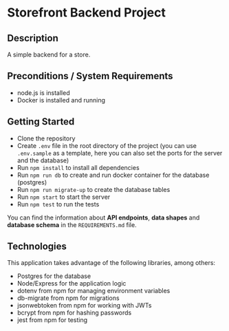 # Storefront Backend Project

## Description

A simple backend for a store.

## Preconditions / System Requirements

- node.js is installed
- Docker is installed and running

## Getting Started

- Clone the repository
- Create `.env` file in the root directory of the project (you can use `.env.sample` as a template, here you can also set the ports for the server and the database)
- Run `npm install` to install all dependencies
- Run `npm run db` to create and run docker container for the database (postgres)
- Run `npm run migrate-up` to create the database tables
- Run `npm start` to start the server
- Run `npm test` to run the tests

You can find the information about **API endpoints**, **data shapes** and **database schema** in the `REQUIREMENTS.md` file.

## Technologies

This application takes advantage of the following libraries, among others:

- Postgres for the database
- Node/Express for the application logic
- dotenv from npm for managing environment variables
- db-migrate from npm for migrations
- jsonwebtoken from npm for working with JWTs
- bcrypt from npm for hashing passwords
- jest from npm for testing
